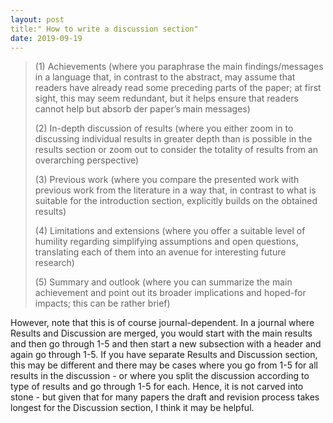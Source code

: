 ```yaml
--- 
layout: post
title:" How to write a discussion section"
date: 2019-09-19
---
```


> (1) Achievements (where you paraphrase the main findings/messages in a language that, in contrast to the abstract, may assume that readers have already read some preceding parts of the paper; at first sight, this may seem redundant, but it helps ensure that readers cannot help but absorb der paper’s main messages)
>
> (2) In-depth discussion of results (where you either zoom in to discussing individual results in greater depth than is possible in the results section or zoom out to consider the totality of results from an overarching perspective)
>
> (3) Previous work (where you compare the presented work with previous work from the literature in a way that, in contrast to what is suitable for the introduction section, explicitly builds on the obtained results)
>
> (4) Limitations and extensions (where you offer a suitable level of humility regarding simplifying assumptions and open questions, translating each of them into an avenue for interesting future research)
>
> (5) Summary and outlook (where you can summarize the main achievement and point out its broader implications and hoped-for impacts; this can be rather brief) 

However, note that this is of course journal-dependent. In a journal where Results and Discussion are merged, you would start with the main results and then go through 1-5 and then start a new subsection with a header and again go through 1-5. If you have separate Results and Discussion section, this may be different and there may be cases where you go from 1-5 for all results in the discussion - or where you split the discussion according to type of results and go through 1-5 for each.
Hence, it is not carved into stone - but given that for many papers the draft and revision process takes longest for the Discussion section, I think it may be helpful.
